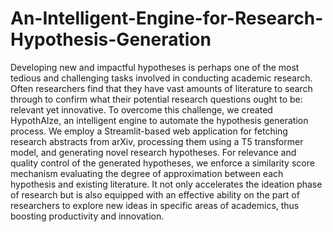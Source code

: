 # An-Intelligent-Engine-for-Research-Hypothesis-Generation
Developing new and impactful hypotheses is perhaps one of the most tedious and challenging tasks involved in conducting academic research. Often researchers find that they have vast amounts of literature to search through to confirm what their potential research questions ought to be: relevant yet innovative. To overcome this challenge, we created HypothAIze, an intelligent engine to automate the hypothesis generation process. We employ a Streamlit-based web application for fetching research abstracts from arXiv, processing them using a T5 transformer model, and generating novel research hypotheses. For relevance and quality control of the generated hypotheses, we enforce a similarity score mechanism evaluating the degree of approximation between each hypothesis and existing literature. It not only accelerates the ideation phase of research but is also equipped with an effective ability on the part of researchers to explore new ideas in specific areas of academics, thus boosting productivity and innovation.
